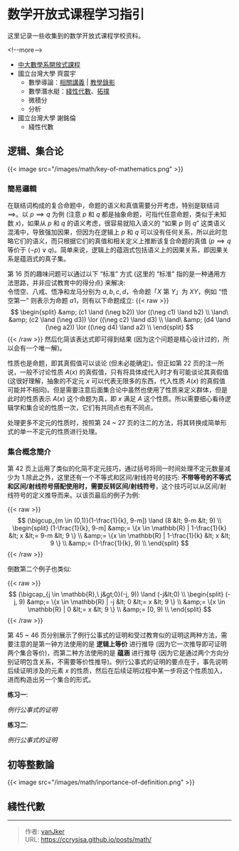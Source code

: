 # 数学开放式课程学习指引


这里记录一些收集到的数学开放式课程学校资料。

&lt;!--more--&gt;

- [中大數學系開放式課程](http://www.math.ncu.edu.tw/~cchsiao/OCW/)
- 國立台灣大學 齊震宇
  - 數學導論：[相關講義](httbookps://equation.nidbox.com/diary/read/9028768) | [教學錄影](https://www.bilibili.com/video/BV1wx411W7vB)
  - 數學潛水艇：[綫性代數](https://www.bilibili.com/video/BV184411F7wr/)、[拓撲](https://www.bilibili.com/video/BV1mt411u74C/)
  - 微積分
  - 分析
- 國立台灣大學 謝銘倫
  - 綫性代數

## 逻辑、集合论

{{&lt; image src=&#34;/images/math/key-of-mathematics.png&#34; &gt;}}

### 簡易邏輯

在联结词构成的复合命题中，命题的语义和真值需要分开考虑，特别是联结词 $\implies$。以 $p \implies q$ 为例 (注意 $p$ 和 $q$ 都是抽象命题，可指代任意命题，类似于未知数 $x$)，如果从 $p$ 和 $q$ 的语义考虑，很容易就陷入语义的 “如果 $p$ 则 $q$” 这类语义混淆中，导致强加因果，但因为在逻辑上 $p$ 和 $q$ 可以没有任何关系，所以此时忽略它们的语义，而只根据它们的真值和相关定义上推断该复合命题的真值 ($p \implies q$ 等价于 $(\neg p) \lor q$)。简单来说，逻辑上的蕴涵式包括语义上的因果关系，即因果关系是蕴涵式的真子集。

第 16 页的趣味问题可以通过以下 “标准” 方式 (这里的 “标准” 指的是一种通用方法思路，并非应试教育中的得分点) 来解决:   
令悟空、八戒、悟净和龙马分别为 $a, b, c, d$，令命题「$X$ 第 $Y$」为 $XY$，例如 “悟空第一” 则表示为命题 $a1$，则有以下命题成立:
{{&lt; raw &gt;}}
$$
\begin{split}
       &amp; (c1 \land (\neg b2)) \lor ((\neg c1) \land b2) \\
\land\ &amp; (c2 \land (\neg d3)) \lor ((\neg c2) \land d3) \\
\land\ &amp; (d4 \land (\neg a2)) \lor ((\neg d4) \land a2) \\
\end{split}
$$
{{&lt; /raw &gt;}}
然后化简该表达式即可得到结果 (因为这个问题是精心设计过的，所以会有一个唯一解)。

性质也是命题，即其真假值可以谈论 (但未必能确定)。但正如第 22 页的注一所说，一般不讨论性质 $A(x)$ 的真假值，只有将具体成代入时才有可能谈论其真假值 (这很好理解，抽象的不定元 $x$ 可以代表无限多的东西，代入性质 $A(x)$ 的真假值可能并不相同)。但是需要注意后面集合论中虽然也使用了性质来定义群体，但是此时的性质表示 $A(x)$ 这个命题为真，即 $x$ 满足 $A$ 这个性质。所以需要细心看待逻辑学和集合论的性质一次，它们有共同点也有不同点。

处理更多不定元的性质时，按照第 24 ~ 27 页的注二的方法，将其转换成简单形式的单一不定元的性质进行处理。

### 集合概念簡介

第 42 页上运用了类似的化简不定元技巧，通过括号将同一时间处理不定元数量减少为 1.除此之外，这里还有一个不等式和区间/射线符号的技巧: **不带等号的不等式和区间/射线符号搭配使用时，需要反转区间/射线符号**，这个技巧可以从区间/射线符号的定义推导而来。以该页最后的例子为例:

{{&lt; raw &gt;}}
$$
(\bigcup_{m \in (0,1)}(1-\frac{1}{k}, 9-m]) \land (8 &lt; 9-m &lt; 9) \\
\begin{split}
(1-\frac{1}{k}, 9-m] &amp;= \{x \in \mathbb{R} | 1-\frac{1}{k} &lt; x &lt;= 9-m &lt; 9 \} \\
                     &amp;= \{x \in \mathbb{R} | 1-\frac{1}{k} &lt; x &lt; 9 \} \\
                     &amp;= (1-\frac{1}{k}, 9) \\
\end{split}
$$
{{&lt; /raw &gt;}}

倒数第二个例子也类似:

{{&lt; raw &gt;}}
$$
(\bigcap_{j \in \mathbb{R},\ j&gt;0}(-j, 9)) \land (-j&lt;0) \\
\begin{split}
(-j, 9) &amp;= \{x \in \mathbb{R} | -j &lt; 0 &lt;= x &lt; 9 \} \\
        &amp;= \{x \in \mathbb{R} | 0 &lt;= x &lt; 9 \} \\
        &amp;= [0, 9) \\
\end{split}
$$
{{&lt; /raw &gt;}}

第 45 ~ 46 页分别展示了例行公事式的证明和受过教育似的证明这两种方法，需要注意的是第一钟方法使用的是 **逻辑上等价** 进行推导 (因为它一次推导即可证明两个集合等价)，而第二种方法使用的是 **蕴涵** 进行推导 (因为它是通过两个方向分别证明包含关系，不需要等价性推导)。例行公事式的证明的要点在于，事先说明后续证明涉及的元素 $x$ 的性质，然后在后续证明过程中某一步将这个性质加入，进而构造出另一个集合的形式。

**练习一**:

*例行公事式的证明*

**练习二**:

*例行公事式的证明*

## 初等整數論

{{&lt; image src=&#34;/images/math/inportance-of-definition.png&#34; &gt;}}

## 綫性代數


---

> 作者: [vanJker](https://github.com/vanJker)  
> URL: https://ccrysisa.github.io/posts/math/  


